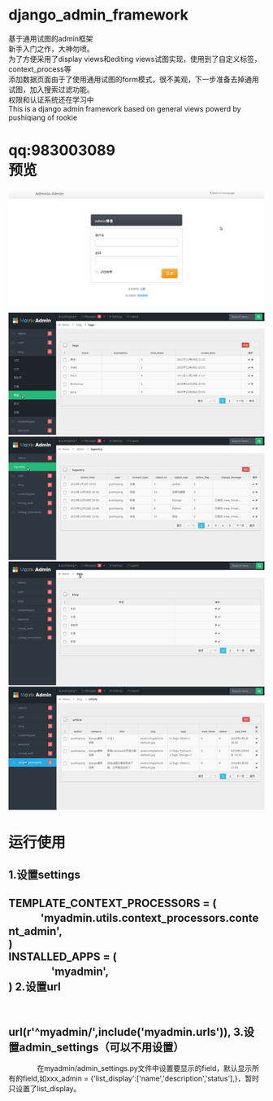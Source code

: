 # django_admin_framework
基于通用试图的admin框架<br>
新手入门之作，大神勿喷。<br>
为了方便采用了display views和editing views试图实现，使用到了自定义标签，context_process等<br>
添加数据页面由于了使用通用试图的form模式，很不美观，下一步准备去掉通用试图，加入搜索过滤功能。<br>
权限和认证系统还在学习中<br>
This is a django admin framework based on general views powerd by pushiqiang of rookie

qq:983003089<br>
预览
=====
![github1](demo_img/g1.jpg)
![github2](demo_img/g2.jpg)
![github3](demo_img/g3.jpg)
![github4](demo_img/g4.jpg)
![github5](demo_img/g5.jpg)

运行使用
=====
1.设置settings
---
TEMPLATE_CONTEXT_PROCESSORS = (<br>
 　　　'myadmin.utils.context_processors.content_admin',<br>
)<br>
INSTALLED_APPS = (<br>
　　　　'myadmin',<br>
)
2.设置url
---
　　　　url(r'^myadmin/',include('myadmin.urls')),
3.设置admin_settings（可以不用设置）
---
　　　　在myadmin/admin_settings.py文件中设置要显示的field，默认显示所有的field,如xxx_admin = {'list_display':['name','description','status'],}，暂时只设置了list_display。




